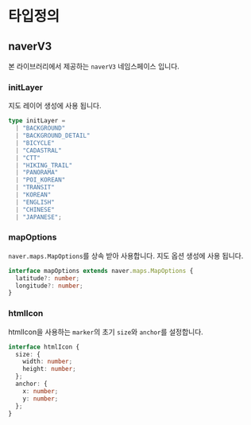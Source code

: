# 타입정의

## naverV3

본 라이브러리에서 제공하는 `naverV3` 네임스페이스 입니다.

### initLayer

지도 레이어 생성에 사용 됩니다.

```ts
type initLayer =
  | "BACKGROUND"
  | "BACKGROUND_DETAIL"
  | "BICYCLE"
  | "CADASTRAL"
  | "CTT"
  | "HIKING_TRAIL"
  | "PANORAMA"
  | "POI_KOREAN"
  | "TRANSIT"
  | "KOREAN"
  | "ENGLISH"
  | "CHINESE"
  | "JAPANESE";
```

### mapOptions

`naver.maps.MapOptions`를 상속 받아 사용합니다. 지도 옵션 생성에 사용 됩니다.

```ts
interface mapOptions extends naver.maps.MapOptions {
  latitude?: number;
  longitude?: number;
}
```

### htmlIcon

htmlIcon을 사용하는 `marker`의 초기 `size`와 `anchor`를 설정합니다.

```ts
interface htmlIcon {
  size: {
    width: number;
    height: number;
  };
  anchor: {
    x: number;
    y: number;
  };
}
```
